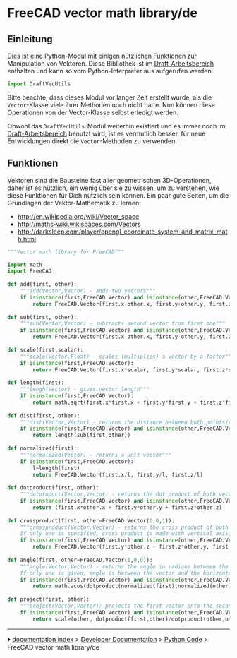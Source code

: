 # FreeCAD vector math library/de
## Einleitung

Dies ist eine [Python](Python/de.md)-Modul mit einigen nützlichen Funktionen zur Manipulation von Vektoren. Diese Bibliothek ist im [Draft-Arbeitsbereich](Draft_Workbench/de.md) enthalten und kann so vom Python-Interpreter aus aufgerufen werden: 
```python
import DraftVecUtils
```

Bitte beachte, dass dieses Modul vor langer Zeit erstellt wurde, als die `Vector`-Klasse viele ihrer Methoden noch nicht hatte. Nun können diese Operationen von der Vector-Klasse selbst erledigt werden.

Obwohl das `DraftVecUtils`-Modul weiterhin existiert und es immer noch im [Draft-Arbeitsbereich](Draft_Workbench/de.md) benutzt wird, ist es vermutlich besser, für neue Entwicklungen direkt die `Vector`-Methoden zu verwenden.



## Funktionen

Vektoren sind die Bausteine fast aller geometrischen 3D-Operationen, daher ist es nützlich, ein wenig über sie zu wissen, um zu verstehen, wie diese Funktionen für Dich nützlich sein können. Ein paar gute Seiten, um die Grundlagen der Vektor-Mathematik zu lernen:

-   <http://en.wikipedia.org/wiki/Vector_space>
-   <http://maths-wiki.wikispaces.com/Vectors>
-   <http://darksleep.com/player/opengl_coordinate_system_and_matrix_math.html>


```python
"""Vector math library for FreeCAD"""

import math
import FreeCAD
 
def add(first, other):
    """add(Vector,Vector) - adds two vectors"""
    if isinstance(first,FreeCAD.Vector) and isinstance(other,FreeCAD.Vector):
        return FreeCAD.Vector(first.x+other.x, first.y+other.y, first.z+other.z)
 
def sub(first, other): 
    """sub(Vector,Vector) - subtracts second vector from first one"""
    if isinstance(first,FreeCAD.Vector) and isinstance(other,FreeCAD.Vector):
        return FreeCAD.Vector(first.x-other.x, first.y-other.y, first.z-other.z)
 
def scale(first,scalar):
    """scale(Vector,Float) - scales (multiplies) a vector by a factor"""
    if isinstance(first,FreeCAD.Vector):
        return FreeCAD.Vector(first.x*scalar, first.y*scalar, first.z*scalar)
 
def length(first):
    """lengh(Vector) - gives vector length"""
    if isinstance(first,FreeCAD.Vector):
        return math.sqrt(first.x*first.x + first.y*first.y + first.z*first.z)
 
def dist(first, other):
    """dist(Vector,Vector) - returns the distance between both points/vectors"""
    if isinstance(first,FreeCAD.Vector) and isinstance(other,FreeCAD.Vector):
        return length(sub(first,other))
 
def normalized(first):
    """normalized(Vector) - returns a unit vector"""
    if isinstance(first,FreeCAD.Vector):
        l=length(first)
        return FreeCAD.Vector(first.x/l, first.y/l, first.z/l)
 
def dotproduct(first, other):
    """dotproduct(Vector,Vector) - returns the dot product of both vectors"""
    if isinstance(first,FreeCAD.Vector) and isinstance(other,FreeCAD.Vector):
        return (first.x*other.x + first.y*other.y + first.z*other.z)
 
def crossproduct(first, other=FreeCAD.Vector(0,0,1)):
    """crossproduct(Vector,Vector) - returns the cross product of both vectors. 
    If only one is specified, cross product is made with vertical axis, thus returning its perpendicular in XY plane"""
    if isinstance(first,FreeCAD.Vector) and isinstance(other,FreeCAD.Vector):
        return FreeCAD.Vector(first.y*other.z - first.z*other.y, first.z*other.x - first.x*other.z, first.x*other.y - first.y*other.x)
 
def angle(first, other=FreeCAD.Vector(1,0,0)):
    """angle(Vector,Vector) - returns the angle in radians between the two vectors. 
    If only one is given, angle is between the vector and the horizontal East direction"""
    if isinstance(first,FreeCAD.Vector) and isinstance(other,FreeCAD.Vector):
        return math.acos(dotproduct(normalized(first),normalized(other)))
 
def project(first, other):
    """project(Vector,Vector): projects the first vector onto the second one"""
    if isinstance(first,FreeCAD.Vector) and isinstance(other,FreeCAD.Vector):
        return scale(other, dotproduct(first,other)/dotproduct(other,other))
```



---
⏵ [documentation index](../README.md) > [Developer Documentation](Category_Developer%20Documentation.md) > [Python Code](Category_Python%20Code.md) > FreeCAD vector math library/de
